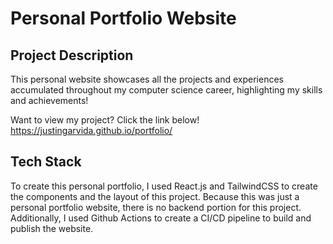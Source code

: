 # Personal Portfolio Website
## Project Description
This personal website showcases all the projects and experiences accumulated throughout my computer science career, highlighting my skills and achievements!

Want to view my project? Click the link below!
https://justingarvida.github.io/portfolio/

## Tech Stack
To create this personal portfolio, I used React.js and TailwindCSS to create the components and the layout of this project. Because this was just a personal portfolio website, there is no backend portion for this project. Additionally, I used Github Actions to create a CI/CD pipeline to build and publish the website.
